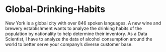 # Global-Drinking-Habits
New York is a global city with over 846 spoken languages. A new wine and brewery establishment wants to analyze the drinking habits of the population by nationality to help determine their inventory. As a Data Scientist,  l have to analyze the data of alcohol consumption around the world to better serve your company’s diverse customer base.
